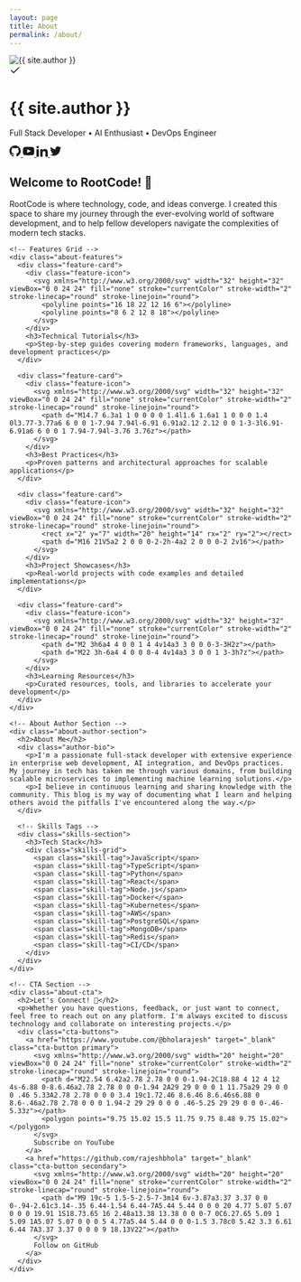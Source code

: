 ```yaml
---
layout: page
title: About
permalink: /about/
---
```


<div class="about-page-modern">
  <!-- Hero Section -->
  <div class="about-hero">
    <div class="about-avatar">
      <img src="{{ site.author_image }}" alt="{{ site.author }}" />
      <div class="avatar-badge">
        <svg xmlns="http://www.w3.org/2000/svg" width="20" height="20" viewBox="0 0 24 24" fill="none" stroke="currentColor" stroke-width="2" stroke-linecap="round" stroke-linejoin="round">
          <polyline points="20 6 9 17 4 12"></polyline>
        </svg>
      </div>
    </div>
    <h1 class="about-title">{{ site.author }}</h1>
    <p class="about-tagline">Full Stack Developer • AI Enthusiast • DevOps Engineer</p>
    <div class="about-social-links">
      <a href="https://github.com/rajeshbhola" target="_blank" rel="noopener" class="social-link">
        <svg xmlns="http://www.w3.org/2000/svg" width="20" height="20" viewBox="0 0 24 24" fill="currentColor">
          <path d="M12 0c-6.626 0-12 5.373-12 12 0 5.302 3.438 9.8 8.207 11.387.599.111.793-.261.793-.577v-2.234c-3.338.726-4.033-1.416-4.033-1.416-.546-1.387-1.333-1.756-1.333-1.756-1.089-.745.083-.729.083-.729 1.205.084 1.839 1.237 1.839 1.237 1.07 1.834 2.807 1.304 3.492.997.107-.775.418-1.305.762-1.604-2.665-.305-5.467-1.334-5.467-5.931 0-1.311.469-2.381 1.236-3.221-.124-.303-.535-1.524.117-3.176 0 0 1.008-.322 3.301 1.23.957-.266 1.983-.399 3.003-.404 1.02.005 2.047.138 3.006.404 2.291-1.552 3.297-1.23 3.297-1.23.653 1.653.242 2.874.118 3.176.77.84 1.235 1.911 1.235 3.221 0 4.609-2.807 5.624-5.479 5.921.43.372.823 1.102.823 2.222v3.293c0 .319.192.694.801.576 4.765-1.589 8.199-6.086 8.199-11.386 0-6.627-5.373-12-12-12z"/>
        </svg>
      </a>
      <a href="https://www.youtube.com/@bholarajesh" target="_blank" rel="noopener" class="social-link">
        <svg xmlns="http://www.w3.org/2000/svg" width="20" height="20" viewBox="0 0 24 24" fill="currentColor">
          <path d="M19.615 3.184c-3.604-.246-11.631-.245-15.23 0-3.897.266-4.356 2.62-4.385 8.816.029 6.185.484 8.549 4.385 8.816 3.6.245 11.626.246 15.23 0 3.897-.266 4.356-2.62 4.385-8.816-.029-6.185-.484-8.549-4.385-8.816zm-10.615 12.816v-8l8 3.993-8 4.007z"/>
        </svg>
      </a>
      <a href="https://www.linkedin.com/in/rajeshbhola1/" target="_blank" rel="noopener" class="social-link">
        <svg xmlns="http://www.w3.org/2000/svg" width="20" height="20" viewBox="0 0 24 24" fill="currentColor">
          <path d="M4.98 3.5c0 1.381-1.11 2.5-2.48 2.5s-2.48-1.119-2.48-2.5c0-1.38 1.11-2.5 2.48-2.5s2.48 1.12 2.48 2.5zm.02 4.5h-5v16h5v-16zm7.982 0h-4.968v16h4.969v-8.399c0-4.67 6.029-5.052 6.029 0v8.399h4.988v-10.131c0-7.88-8.922-7.593-11.018-3.714v-2.155z"/>
        </svg>
      </a>
      <a href="https://twitter.com/therajeshbhola" target="_blank" rel="noopener" class="social-link">
        <svg xmlns="http://www.w3.org/2000/svg" width="20" height="20" viewBox="0 0 24 24" fill="currentColor">
          <path d="M24 4.557c-.883.392-1.832.656-2.828.775 1.017-.609 1.798-1.574 2.165-2.724-.951.564-2.005.974-3.127 1.195-.897-.957-2.178-1.555-3.594-1.555-3.179 0-5.515 2.966-4.797 6.045-4.091-.205-7.719-2.165-10.148-5.144-1.29 2.213-.669 5.108 1.523 6.574-.806-.026-1.566-.247-2.229-.616-.054 2.281 1.581 4.415 3.949 4.89-.693.188-1.452.232-2.224.084.626 1.956 2.444 3.379 4.6 3.419-2.07 1.623-4.678 2.348-7.29 2.04 2.179 1.397 4.768 2.212 7.548 2.212 9.142 0 14.307-7.721 13.995-14.646.962-.695 1.797-1.562 2.457-2.549z"/>
        </svg>
      </a>
    </div>
  </div>

  <!-- About Content -->
  <div class="about-content">
    <div class="about-intro">
      <h2>Welcome to RootCode! 👋</h2>
      <p>RootCode is where technology, code, and ideas converge. I created this space to share my journey through the ever-evolving world of software development, and to help fellow developers navigate the complexities of modern tech stacks.</p>
    </div>

    <!-- Features Grid -->
    <div class="about-features">
      <div class="feature-card">
        <div class="feature-icon">
          <svg xmlns="http://www.w3.org/2000/svg" width="32" height="32" viewBox="0 0 24 24" fill="none" stroke="currentColor" stroke-width="2" stroke-linecap="round" stroke-linejoin="round">
            <polyline points="16 18 22 12 16 6"></polyline>
            <polyline points="8 6 2 12 8 18"></polyline>
          </svg>
        </div>
        <h3>Technical Tutorials</h3>
        <p>Step-by-step guides covering modern frameworks, languages, and development practices</p>
      </div>

      <div class="feature-card">
        <div class="feature-icon">
          <svg xmlns="http://www.w3.org/2000/svg" width="32" height="32" viewBox="0 0 24 24" fill="none" stroke="currentColor" stroke-width="2" stroke-linecap="round" stroke-linejoin="round">
            <path d="M14.7 6.3a1 1 0 0 0 0 1.4l1.6 1.6a1 1 0 0 0 1.4 0l3.77-3.77a6 6 0 0 1-7.94 7.94l-6.91 6.91a2.12 2.12 0 0 1-3-3l6.91-6.91a6 6 0 0 1 7.94-7.94l-3.76 3.76z"></path>
          </svg>
        </div>
        <h3>Best Practices</h3>
        <p>Proven patterns and architectural approaches for scalable applications</p>
      </div>

      <div class="feature-card">
        <div class="feature-icon">
          <svg xmlns="http://www.w3.org/2000/svg" width="32" height="32" viewBox="0 0 24 24" fill="none" stroke="currentColor" stroke-width="2" stroke-linecap="round" stroke-linejoin="round">
            <rect x="2" y="7" width="20" height="14" rx="2" ry="2"></rect>
            <path d="M16 21V5a2 2 0 0 0-2-2h-4a2 2 0 0 0-2 2v16"></path>
          </svg>
        </div>
        <h3>Project Showcases</h3>
        <p>Real-world projects with code examples and detailed implementations</p>
      </div>

      <div class="feature-card">
        <div class="feature-icon">
          <svg xmlns="http://www.w3.org/2000/svg" width="32" height="32" viewBox="0 0 24 24" fill="none" stroke="currentColor" stroke-width="2" stroke-linecap="round" stroke-linejoin="round">
            <path d="M2 3h6a4 4 0 0 1 4 4v14a3 3 0 0 0-3-3H2z"></path>
            <path d="M22 3h-6a4 4 0 0 0-4 4v14a3 3 0 0 1 3-3h7z"></path>
          </svg>
        </div>
        <h3>Learning Resources</h3>
        <p>Curated resources, tools, and libraries to accelerate your development</p>
      </div>
    </div>

    <!-- About Author Section -->
    <div class="about-author-section">
      <h2>About Me</h2>
      <div class="author-bio">
        <p>I'm a passionate full-stack developer with extensive experience in enterprise web development, AI integration, and DevOps practices. My journey in tech has taken me through various domains, from building scalable microservices to implementing machine learning solutions.</p>
        <p>I believe in continuous learning and sharing knowledge with the community. This blog is my way of documenting what I learn and helping others avoid the pitfalls I've encountered along the way.</p>
      </div>

      <!-- Skills Tags -->
      <div class="skills-section">
        <h3>Tech Stack</h3>
        <div class="skills-grid">
          <span class="skill-tag">JavaScript</span>
          <span class="skill-tag">TypeScript</span>
          <span class="skill-tag">Python</span>
          <span class="skill-tag">React</span>
          <span class="skill-tag">Node.js</span>
          <span class="skill-tag">Docker</span>
          <span class="skill-tag">Kubernetes</span>
          <span class="skill-tag">AWS</span>
          <span class="skill-tag">PostgreSQL</span>
          <span class="skill-tag">MongoDB</span>
          <span class="skill-tag">Redis</span>
          <span class="skill-tag">CI/CD</span>
        </div>
      </div>
    </div>

    <!-- CTA Section -->
    <div class="about-cta">
      <h2>Let's Connect! 🚀</h2>
      <p>Whether you have questions, feedback, or just want to connect, feel free to reach out on any platform. I'm always excited to discuss technology and collaborate on interesting projects.</p>
      <div class="cta-buttons">
        <a href="https://www.youtube.com/@bholarajesh" target="_blank" class="cta-button primary">
          <svg xmlns="http://www.w3.org/2000/svg" width="20" height="20" viewBox="0 0 24 24" fill="none" stroke="currentColor" stroke-width="2" stroke-linecap="round" stroke-linejoin="round">
            <path d="M22.54 6.42a2.78 2.78 0 0 0-1.94-2C18.88 4 12 4 12 4s-6.88 0-8.6.46a2.78 2.78 0 0 0-1.94 2A29 29 0 0 0 1 11.75a29 29 0 0 0 .46 5.33A2.78 2.78 0 0 0 3.4 19c1.72.46 8.6.46 8.6.46s6.88 0 8.6-.46a2.78 2.78 0 0 0 1.94-2 29 29 0 0 0 .46-5.25 29 29 0 0 0-.46-5.33z"></path>
            <polygon points="9.75 15.02 15.5 11.75 9.75 8.48 9.75 15.02"></polygon>
          </svg>
          Subscribe on YouTube
        </a>
        <a href="https://github.com/rajeshbhola" target="_blank" class="cta-button secondary">
          <svg xmlns="http://www.w3.org/2000/svg" width="20" height="20" viewBox="0 0 24 24" fill="none" stroke="currentColor" stroke-width="2" stroke-linecap="round" stroke-linejoin="round">
            <path d="M9 19c-5 1.5-5-2.5-7-3m14 6v-3.87a3.37 3.37 0 0 0-.94-2.61c3.14-.35 6.44-1.54 6.44-7A5.44 5.44 0 0 0 20 4.77 5.07 5.07 0 0 0 19.91 1S18.73.65 16 2.48a13.38 13.38 0 0 0-7 0C6.27.65 5.09 1 5.09 1A5.07 5.07 0 0 0 5 4.77a5.44 5.44 0 0 0-1.5 3.78c0 5.42 3.3 6.61 6.44 7A3.37 3.37 0 0 0 9 18.13V22"></path>
          </svg>
          Follow on GitHub
        </a>
      </div>
    </div>
  </div>
</div>
